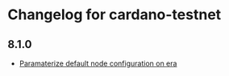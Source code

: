 # Changelog for cardano-testnet

## 8.1.0

- [Paramaterize default node configuration on era](https://github.com/input-output-hk/cardano-node/pull/5211)